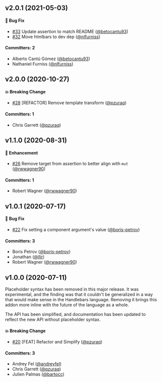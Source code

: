 ## v2.0.1 (2021-05-03)

#### :bug: Bug Fix
* [#33](https://github.com/pzuraq/ember-set-helper/pull/33) Update assertion to match README ([@betocantu93](https://github.com/betocantu93))
* [#32](https://github.com/pzuraq/ember-set-helper/pull/32) Move htmlbars to dev dep ([@nlfurniss](https://github.com/nlfurniss))

#### Committers: 2
- Alberto Cantú Gómez ([@betocantu93](https://github.com/betocantu93))
- Nathaniel Furniss ([@nlfurniss](https://github.com/nlfurniss))

## v2.0.0 (2020-10-27)

#### :boom: Breaking Change
* [#28](https://github.com/pzuraq/ember-set-helper/pull/28) [REFACTOR] Remove template transform ([@pzuraq](https://github.com/pzuraq))

#### Committers: 1
- Chris Garrett ([@pzuraq](https://github.com/pzuraq))


## v1.1.0 (2020-08-31)

#### :rocket: Enhancement
* [#26](https://github.com/pzuraq/ember-set-helper/pull/26) Remove target from assertion to better align with `mut` ([@rwwagner90](https://github.com/rwwagner90))

#### Committers: 1
- Robert Wagner ([@rwwagner90](https://github.com/rwwagner90))


## v1.0.1 (2020-07-17)

#### :bug: Bug Fix
* [#22](https://github.com/pzuraq/ember-set-helper/pull/22) Fix setting a component argument's value ([@boris-petrov](https://github.com/boris-petrov))

#### Committers: 3
- Boris Petrov ([@boris-petrov](https://github.com/boris-petrov))
- Jonathan ([@lljr](https://github.com/lljr))
- Robert Wagner ([@rwwagner90](https://github.com/rwwagner90))


## v1.0.0 (2020-07-11)

Placeholder syntax has been removed in this major release. It was experimental,
and the finding was that it couldn't be generalized in a way that would make
sense in the Handlebars language. Removing it brings this addon more inline with
the future of the language as a whole.

The API has been simplified, and documentation has been updated to reflect the
new API without placeholder syntax.

#### :boom: Breaking Change
* [#20](https://github.com/pzuraq/ember-set-helper/pull/20) [FEAT] Refactor and Simplify ([@pzuraq](https://github.com/pzuraq))

#### Committers: 3
- Andrey Fel ([@andreyfel](https://github.com/andreyfel))
- Chris Garrett ([@pzuraq](https://github.com/pzuraq))
- Julien Palmas ([@bartocc](https://github.com/bartocc))


